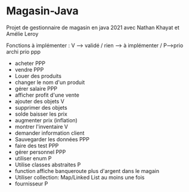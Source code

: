 # Magasin-Java
Projet  de gestionnaire de magasin en java 2021 avec Nathan Khayat et Amélie Leroy

Fonctions à implémenter :  V --> validé / rien --> à implémenter / P-->prio
archi prio ppp



- acheter PPP
- vendre PPP
- Louer des produits
- changer le nom d'un produit
- gérer salaire PPP
- afficher profit d'une vente
- ajouter des objets V 
- supprimer des objets 
- solde baisser les prix 
- augmenter prix (inflation)
- montrer l'inventaire V 
- demander information client
- Sauvegarder les données PPP
- faire des test PPP
- gérer personnel PPP
- utiliser enum P
- Utilise classes abstraites P 
- function affiche banqueroute plus d'argent dans le magain
- Utiliser collection: Map/Linked List au moins une fois 
- fournisseur P





